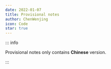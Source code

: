 ```yaml
---
date: 2022-01-07
title: Provisional notes
author: ChenWenjing
icon: Code
star: true
---
```


::: info

Provisional notes only contains **Chinese** version.

:::
